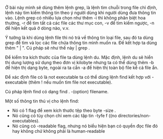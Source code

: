 Ở bài này mình sẽ dùng thêm lệnh grep, là lệnh tìm chuỗi trong file chỉ định, lệnh này tìm kiếm thông tin theo ý người dùng khi người dùng đưa thông tin vào. Lệnh grep có nhiều lựa chọn như thêm -i thì không phân biệt hoa thường, -r để tìm tất cả các file các thư mục con, -v để tìm kiếm ngược, -n để hiện kết quả ở dòng nào, v.v.

Ý tưởng là khi dùng lệnh file thì nó trả về thông tin loại file, sau đó ta dùng grep để tìm và lọc các file chứa thông tin mình muốn ra. Để kết hợp ta dùng thêm " | ". Cú pháp sẽ như thế này <command> | grep <patten>.

Để kiểm tra kích thước của file ta dùng lệnh du. Mặc định, lệnh du sẽ hiển thị dung lượng sử dụng theo đơn vị kilobyte nhưng ta có thể dùng thêm -b để hiện thị dạng byte, ngoài ra ta cần -a để hiện thị toàn bộ file kể cả file ẩn.

Để xác định file có là not executable ta có thể dùng lệnh find kết hợp với -executable (thêm ! nếu muốn tìm file not executable).

Cú pháp lệnh find có dạng find . -(option) filename.

Một số thông tin thú vị cho lệnh find: 
   - Nó có 1 flag để xem kích thước tệp theo byte -size <bytes>.
   - Nó cũng có tùy chọn chỉ xem các tập tin -tyfe f ((no directories/non-executables).
   - Nó cũng có -readable flag, nhưng nó biểu hiện bạn có quyền đọc file đó hay không chứ không phải là human-readable
